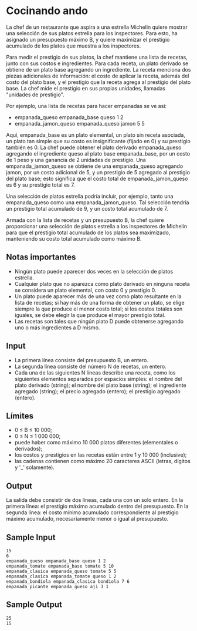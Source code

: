 # Cocinando ando

La chef de un restaurante que aspira a una estrella Michelin quiere mostrar una selección de sus platos estrella para los inspectores. Para esto, ha asignado un presupuesto máximo B, y quiere maximizar el prestigio acumulado de los platos que muestra a los inspectores.

Para medir el prestigio de sus platos, la chef mantiene una lista de recetas, junto con sus costos e ingredientes. Para cada receta, un plato derivado se obtiene de un plato base agregando un ingrediente. La receta menciona dos piezas adicionales de información: el costo de aplicar la receta, además del costo del plato base, y el prestigio que la receta agrega al prestigio del plato base. La chef mide el prestigio en sus propias unidades, llamadas "unidades de prestigio".

Por ejemplo, una lista de recetas para hacer empanadas se ve así:
* empanada_queso empanada_base queso 1 2
* empanada_jamon_queso empanada_queso jamon 5 5

Aquí, empanada_base es un plato elemental, un plato sin receta asociada, un plato tan simple que su costo es insignificante (fijado en 0) y su prestigio también es 0. La chef puede obtener el plato derivado empanada_queso agregando el ingrediente queso al plato base empanada_base, por un costo de 1 peso y una ganancia de 2 unidades de prestigio. Una empanada_jamon_queso se obtiene de una empanada_queso agregando jamon, por un costo adicional de 5, y un prestigio de 5 agregado al prestigio del plato base; esto significa que el costo total de empanada_jamon_queso es 6 y su prestigio total es 7.

Una selección de platos estrella podría incluir, por ejemplo, tanto una empanada_queso como una empanada_jamon_queso. Tal selección tendría un prestigio total acumulado de 9, y un costo total acumulado de 7.

Armada con la lista de recetas y un presupuesto B, la chef quiere proporcionar una selección de platos estrella a los inspectores de Michelin para que el prestigio total acumulado de los platos sea maximizado, manteniendo su costo total acumulado como máximo B.

## Notas importantes

* Ningún plato puede aparecer dos veces en la selección de platos estrella.
* Cualquier plato que no aparezca como plato derivado en ninguna receta se considera un plato elemental, con costo 0 y prestigio 0.
* Un plato puede aparecer más de una vez como plato resultante en la lista de recetas; si hay más de una forma de obtener un plato, se elige siempre la que produce el menor costo total; si los costos totales son iguales, se debe elegir la que produce el mayor prestigio total.
* Las recetas son tales que ningún plato D puede obtenerse agregando uno o más ingredientes a D mismo.

## Input

* La primera línea consiste del presupuesto B, un entero.
* La segunda línea consiste del número N de recetas, un entero.
* Cada una de las siguientes N líneas describe una receta, como los siguientes elementos separados por espacios simples: el nombre del plato derivado (string); el nombre del plato base (string); el ingrediente agregado (string); el precio agregado (entero); el prestigio agregado (entero).

## Límites

* 0 ≤ B ≤ 10 000;
* 0 ≤ N ≤ 1 000 000;
* puede haber como máximo 10 000 platos diferentes (elementales o derivados);
* los costos y prestigios en las recetas están entre 1 y 10 000 (inclusive);
* las cadenas contienen como máximo 20 caracteres ASCII (letras, dígitos y '_' solamente).

## Output

La salida debe consistir de dos líneas, cada una con un solo entero. En la primera línea: el prestigio máximo acumulado dentro del presupuesto. En la segunda línea: el costo mínimo acumulado correspondiente al prestigio máximo acumulado, necesariamente menor o igual al presupuesto.

## Sample Input
```
15
6
empanada_queso empanada_base queso 1 2
empanada_tomate empanada_base tomate 5 10
empanada_clasica empanada_queso tomate 5 5
empanada_clasica empanada_tomate queso 1 2
empanada_bondiola empanada_clasica bondiola 7 6
empanada_picante empanada_queso aji 3 1
```

## Sample Output
```
25
15
```